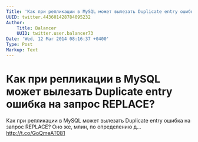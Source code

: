 ```yaml
---
Title: 'Как при репликации в MySQL может вылезать Duplicate entry ошибка на запрос REPLACE?'
UUID: twitter.443601428784095232
Author:
    Title: Balancer
    UUID: twitter.user.balancer73
Date: 'Wed, 12 Mar 2014 08:16:37 +0400'
Type: Post
Markup: Text
---
```


# Как при репликации в MySQL может вылезать Duplicate entry ошибка на запрос REPLACE?

Как при репликации в MySQL может вылезать Duplicate entry
ошибка на запрос REPLACE? Оно же, млин, по определению д…
http://t.co/GoQmeAT081